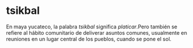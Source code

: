# tsikbal

En maya yucateco, la palabra *tsikbal* significa *platicar*.Pero también se refiere al hábito comunitario de deliverar asuntos comunes, usualmente en reuniones en un lugar central de los pueblos, cuando se pone el sol.
